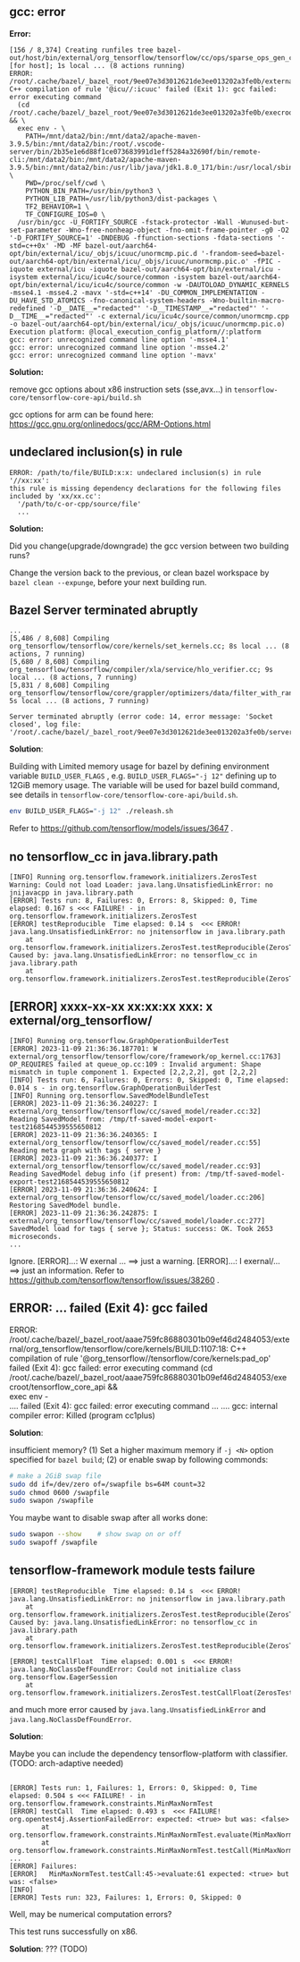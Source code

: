 ## gcc: error

**Error:**

```
[156 / 8,374] Creating runfiles tree bazel-out/host/bin/external/org_tensorflow/tensorflow/cc/ops/sparse_ops_gen_cc.runfiles [for host]; 1s local ... (8 actions running)
ERROR: /root/.cache/bazel/_bazel_root/9ee07e3d3012621de3ee013202a3fe0b/external/icu/BUILD.bazel:33:11: C++ compilation of rule '@icu//:icuuc' failed (Exit 1): gcc failed: error executing command 
  (cd /root/.cache/bazel/_bazel_root/9ee07e3d3012621de3ee013202a3fe0b/execroot/tensorflow_core_api && \
  exec env - \
    PATH=/mnt/data2/bin:/mnt/data2/apache-maven-3.9.5/bin:/mnt/data2/bin:/root/.vscode-server/bin/2b35e1e6d88f1ce073683991d1eff5284a32690f/bin/remote-cli:/mnt/data2/bin:/mnt/data2/apache-maven-3.9.5/bin:/mnt/data2/bin:/usr/lib/java/jdk1.8.0_171/bin:/usr/local/sbin:/usr/local/bin:/usr/sbin:/usr/bin:/sbin:/bin:/usr/games:/usr/local/games:/snap/bin \
    PWD=/proc/self/cwd \
    PYTHON_BIN_PATH=/usr/bin/python3 \
    PYTHON_LIB_PATH=/usr/lib/python3/dist-packages \
    TF2_BEHAVIOR=1 \
    TF_CONFIGURE_IOS=0 \
  /usr/bin/gcc -U_FORTIFY_SOURCE -fstack-protector -Wall -Wunused-but-set-parameter -Wno-free-nonheap-object -fno-omit-frame-pointer -g0 -O2 '-D_FORTIFY_SOURCE=1' -DNDEBUG -ffunction-sections -fdata-sections '-std=c++0x' -MD -MF bazel-out/aarch64-opt/bin/external/icu/_objs/icuuc/unormcmp.pic.d '-frandom-seed=bazel-out/aarch64-opt/bin/external/icu/_objs/icuuc/unormcmp.pic.o' -fPIC -iquote external/icu -iquote bazel-out/aarch64-opt/bin/external/icu -isystem external/icu/icu4c/source/common -isystem bazel-out/aarch64-opt/bin/external/icu/icu4c/source/common -w -DAUTOLOAD_DYNAMIC_KERNELS -msse4.1 -msse4.2 -mavx '-std=c++14' -DU_COMMON_IMPLEMENTATION -DU_HAVE_STD_ATOMICS -fno-canonical-system-headers -Wno-builtin-macro-redefined '-D__DATE__="redacted"' '-D__TIMESTAMP__="redacted"' '-D__TIME__="redacted"' -c external/icu/icu4c/source/common/unormcmp.cpp -o bazel-out/aarch64-opt/bin/external/icu/_objs/icuuc/unormcmp.pic.o)
Execution platform: @local_execution_config_platform//:platform
gcc: error: unrecognized command line option '-msse4.1'
gcc: error: unrecognized command line option '-msse4.2'
gcc: error: unrecognized command line option '-mavx'
```

**Solution:**

remove gcc options about x86 instruction sets (sse,avx...) in `tensorflow-core/tensorflow-core-api/build.sh`

gcc options for arm can be found here: https://gcc.gnu.org/onlinedocs/gcc/ARM-Options.html

## undeclared inclusion(s) in rule

```
ERROR: /path/to/file/BUILD:x:x: undeclared inclusion(s) in rule '//xx:xx':
this rule is missing dependency declarations for the following files included by 'xx/xx.cc':
  '/path/to/c-or-cpp/source/file'
  ...
```

**Solution:**

Did you change(upgrade/downgrade) the gcc version between two building runs? 

Change the version back to the previous, or clean bazel workspace by `bazel clean --expunge`, before your next building run.


## Bazel Server terminated abruptly

```
...
[5,486 / 8,608] Compiling org_tensorflow/tensorflow/core/kernels/set_kernels.cc; 8s local ... (8 actions, 7 running)
[5,680 / 8,608] Compiling org_tensorflow/tensorflow/compiler/xla/service/hlo_verifier.cc; 9s local ... (8 actions, 7 running)
[5,831 / 8,608] Compiling org_tensorflow/tensorflow/core/grappler/optimizers/data/filter_with_random_uniform_fusion.cc; 5s local ... (8 actions, 7 running)

Server terminated abruptly (error code: 14, error message: 'Socket closed', log file: '/root/.cache/bazel/_bazel_root/9ee07e3d3012621de3ee013202a3fe0b/server/jvm.out')
```

**Solution**:

Building with Limited memory usage for bazel by defining environment variable `BUILD_USER_FLAGS` , e.g. `BUILD_USER_FLAGS="-j 12"` defining up to 12GiB memory usage. 
The variable will be used for bazel build command, see details in `tensorflow-core/tensorflow-core-api/build.sh`.
```bash
env BUILD_USER_FLAGS="-j 12" ./releash.sh
```

Refer to https://github.com/tensorflow/models/issues/3647 .


##  no tensorflow_cc in java.library.path

```
[INFO] Running org.tensorflow.framework.initializers.ZerosTest
Warning: Could not load Loader: java.lang.UnsatisfiedLinkError: no jnijavacpp in java.library.path
[ERROR] Tests run: 8, Failures: 0, Errors: 8, Skipped: 0, Time elapsed: 0.167 s <<< FAILURE! - in org.tensorflow.framework.initializers.ZerosTest
[ERROR] testReproducible  Time elapsed: 0.14 s  <<< ERROR!
java.lang.UnsatisfiedLinkError: no jnitensorflow in java.library.path
	at org.tensorflow.framework.initializers.ZerosTest.testReproducible(ZerosTest.java:146)
Caused by: java.lang.UnsatisfiedLinkError: no tensorflow_cc in java.library.path
	at org.tensorflow.framework.initializers.ZerosTest.testReproducible(ZerosTest.java:146)
```


## [ERROR] xxxx-xx-xx xx:xx:xx xxx: x external/org_tensorflow/

```
[INFO] Running org.tensorflow.GraphOperationBuilderTest
[ERROR] 2023-11-09 21:36:36.187701: W external/org_tensorflow/tensorflow/core/framework/op_kernel.cc:1763] OP_REQUIRES failed at queue_op.cc:109 : Invalid argument: Shape mismatch in tuple component 1. Expected [2,2,2,2], got [2,2,2]
[INFO] Tests run: 6, Failures: 0, Errors: 0, Skipped: 0, Time elapsed: 0.014 s - in org.tensorflow.GraphOperationBuilderTest
[INFO] Running org.tensorflow.SavedModelBundleTest
[ERROR] 2023-11-09 21:36:36.240227: I external/org_tensorflow/tensorflow/cc/saved_model/reader.cc:32] Reading SavedModel from: /tmp/tf-saved-model-export-test2168544539555650812
[ERROR] 2023-11-09 21:36:36.240365: I external/org_tensorflow/tensorflow/cc/saved_model/reader.cc:55] Reading meta graph with tags { serve }
[ERROR] 2023-11-09 21:36:36.240377: I external/org_tensorflow/tensorflow/cc/saved_model/reader.cc:93] Reading SavedModel debug info (if present) from: /tmp/tf-saved-model-export-test2168544539555650812
[ERROR] 2023-11-09 21:36:36.240624: I external/org_tensorflow/tensorflow/cc/saved_model/loader.cc:206] Restoring SavedModel bundle.
[ERROR] 2023-11-09 21:36:36.242875: I external/org_tensorflow/tensorflow/cc/saved_model/loader.cc:277] SavedModel load for tags { serve }; Status: success: OK. Took 2653 microseconds.
...
```

Ignore.
[ERROR]...: W exernal ... ==> just a warning. [ERROR]...: I exernal/... ==> just an information.
Refer to https://github.com/tensorflow/tensorflow/issues/38260 .

## ERROR: ... failed (Exit 4): gcc failed

ERROR: /root/.cache/bazel/_bazel_root/aaae759fc86880301b09ef46d2484053/external/org_tensorflow/tensorflow/core/kernels/BUILD:1107:18: C++ compilation of rule '@org_tensorflow//tensorflow/core/kernels:pad_op' failed (Exit 4): gcc failed: error executing command 
  (cd /root/.cache/bazel/_bazel_root/aaae759fc86880301b09ef46d2484053/execroot/tensorflow_core_api && \
  exec env - \
  ....
failed (Exit 4): gcc failed: error executing command ...
....
gcc: internal compiler error: Killed (program cc1plus)

**Solution**:

insufficient memory? 
(1) Set a higher maximum memory if `-j <N>` option specified for `bazel build`;
(2) or enable swap by following commonds:

```bash
# make a 2GiB swap file
sudo dd if=/dev/zero of=/swapfile bs=64M count=32
sudo chmod 0600 /swapfile
sudo swapon /swapfile
```

You maybe want to disable swap after all works done:
```bash
sudo swapon --show    # show swap on or off
sudo swapoff /swapfile
```

## tensorflow-framework module tests failure

```
[ERROR] testReproducible  Time elapsed: 0.14 s  <<< ERROR!
java.lang.UnsatisfiedLinkError: no jnitensorflow in java.library.path
	at org.tensorflow.framework.initializers.ZerosTest.testReproducible(ZerosTest.java:146)
Caused by: java.lang.UnsatisfiedLinkError: no tensorflow_cc in java.library.path
	at org.tensorflow.framework.initializers.ZerosTest.testReproducible(ZerosTest.java:146)

[ERROR] testCallFloat  Time elapsed: 0.001 s  <<< ERROR!
java.lang.NoClassDefFoundError: Could not initialize class org.tensorflow.EagerSession
	at org.tensorflow.framework.initializers.ZerosTest.testCallFloat(ZerosTest.java:90)
```
and much more error caused by `java.lang.UnsatisfiedLinkError` and `java.lang.NoClassDefFoundError`.

**Solution**:

Maybe you can include the dependency tensorflow-platform with classifier. (TODO: arch-adaptive needed)

##

```
[ERROR] Tests run: 1, Failures: 1, Errors: 0, Skipped: 0, Time elapsed: 0.504 s <<< FAILURE! - in org.tensorflow.framework.constraints.MinMaxNormTest
[ERROR] testCall  Time elapsed: 0.493 s  <<< FAILURE!
org.opentest4j.AssertionFailedError: expected: <true> but was: <false>
        at org.tensorflow.framework.constraints.MinMaxNormTest.evaluate(MinMaxNormTest.java:61)
        at org.tensorflow.framework.constraints.MinMaxNormTest.testCall(MinMaxNormTest.java:45)
...
[ERROR] Failures: 
[ERROR]   MinMaxNormTest.testCall:45->evaluate:61 expected: <true> but was: <false>
[INFO] 
[ERROR] Tests run: 323, Failures: 1, Errors: 0, Skipped: 0
```

Well, may be numerical computation errors?

This test runs successfully on x86.

**Solution**:
??? (TODO)
